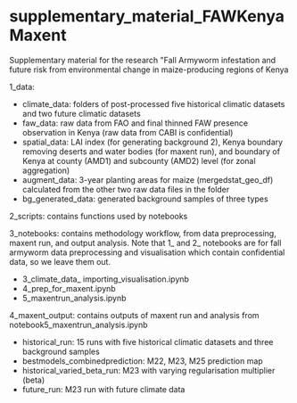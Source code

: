 # supplementary_material_FAWKenyaMaxent
Supplementary material for the research "Fall Armyworm infestation and future risk from environmental change in maize-producing regions of Kenya 

1_data: 
- climate_data: folders of post-processed five historical climatic datasets and two future climatic datasets
- faw_data: raw data from FAO and final thinned FAW presence observation in Kenya (raw data from CABI is confidential)
- spatial_data: LAI index (for generating background 2), Kenya boundary removing deserts and water bodies (for maxent run), and boundary of Kenya at county (AMD1) and subcounty (AMD2) level (for zonal aggregation)
- augment_data: 3-year planting areas for maize (mergedstat_geo_df) calculated from the other two raw data files in the folder
- bg_generated_data: generated background samples of three types
  
2_scripts: contains functions used by notebooks

3_notebooks: contains methodology workflow, from data preprocessing, maxent run, and output analysis. Note that 1_ and 2_ notebooks are for fall armyworm data preprocessing and visualisation which contain confidential data, so we leave them out.
- 3_climate_data_ importing_visualisation.ipynb
- 4_prep_for_maxent.ipynb
- 5_maxentrun_analysis.ipynb

4_maxent_output: contains outputs of maxent run and analysis from notebook5_maxentrun_analysis.ipynb
- historical_run: 15 runs with five historical climatic datasets and three background samples   
- bestmodels_combinedprediction: M22, M23, M25 prediction map
- historical_varied_beta_run: M23 with varying regularisation multiplier (beta) 
- future_run: M23 run with future climate data

